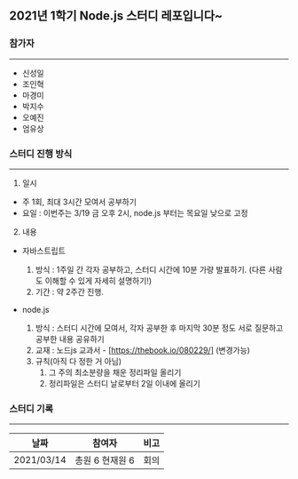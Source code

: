 ## 2021년 1학기 Node.js 스터디 레포입니다~

### 참가자
-------------------------------------
* 신성일
* 조인혁
* 마경미
* 박지수
* 오예진
* 엄유상


### 스터디 진행 방식
---------------------------------------
1. 일시
* 주 1회, 최대 3시간 모여서 공부하기
* 요일 : 이번주는 3/19 금 오후 2시, node.js 부터는 목요일 낮으로 고정

2. 내용
* 자바스트립트
  1. 방식 : 1주일 간 각자 공부하고, 스터디 시간에 10분 가량 발표하기. (다른 사람도 이해할 수 있게 자세히 설명하기!)
  2. 기간 : 약 2주간 진행. 

* node.js
   1. 방식 : 스터디 시간에 모여서, 각자 공부한 후 마지막 30분 정도 서로 질문하고 공부한 내용 공유하기
   2. 교재 : 노드js 교과서 - [https://thebook.io/080229/]   (변경가능)
   3. 규칙(아직 다 정한 거 아님)
      1. 그 주의 최소분량을 채운 정리파일 올리기
      2. 정리파일은 스터디 날로부터 2일 이내에 올리기  


### 스터디 기록
--------------------------------------------------
|날짜|참여자|비고|
|------|---|---|
|2021/03/14| 총원 6 현재원 6| 회의 |
